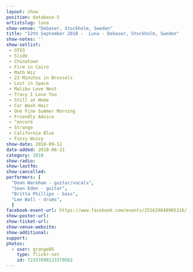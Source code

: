 ```yaml
---
layout: show
position: database-5
artistslug: luna
show-venue: "Debaser, Stockholm, Sweden"
title: "12th September 2018 -  Luna - Debaser, Stockholm, Sweden"
show-notes: ''
show-setlist:
 - GTX3
 - Slide
 - Chinatown
 - Fire in Cairo
 - Math Wiz
 - 23 Minutes in Brussels
 - Lost in Space
 - Malibu Love Nest
 - Tracy I Love You
 - Still at Home
 - Car Wash Hair
 - One Fine Summer Morning
 - Friendly Advice
 - ^encore
 - Strange
 - California Blue
 - Fuzzy Wuzzy
show-date: 2018-09-12
date-added: 2018-06-21
category: 2018
show-radio:
show-lastfm:
show-cancelled:
performers: [
  "Dean Wareham - guitar/vocals",
  "Sean Eden - guitar",
  "Britta Phillips - bass",
  "Lee Wall - drums",
  ]
facebook-event-url: https://www.facebook.com/events/251629848905316/
show-poster-url:
show-ticket-url:
show-venue-website:
show-additional:
support:
photos:
  - user: grange85
    type: flickr-set
    id: 72157698123370562
---
```


